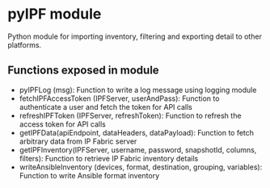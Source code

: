 # pyIPF module

Python module for importing inventory, filtering and exporting detail to other platforms.

## Functions exposed in module

* pyIPFLog (msg):  Function to write a log message using logging module
* fetchIPFAccessToken (IPFServer, userAndPass):  Function to authenticate a user and fetch the token for API calls
* refreshIPFToken (IPFServer, refreshToken):  Function to refresh the access token for API calls
* getIPFData(apiEndpoint, dataHeaders, dataPayload):  Function to fetch arbitrary data from IP Fabric server
* getIPFInventory(IPFServer, username, password, snapshotId, columns, filters):  Function to retrieve IP Fabric inventory details
* writeAnsibleInventory (devices, format, destination, grouping, variables): Function to write Ansible format inventory